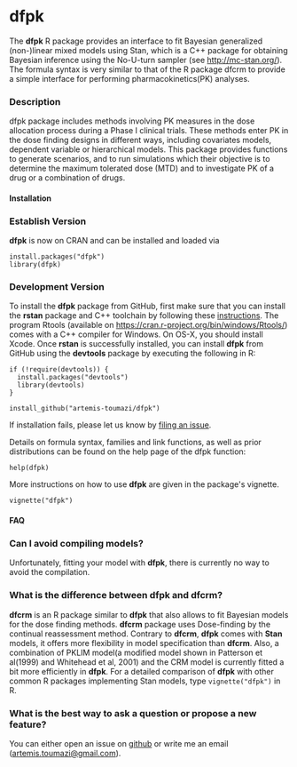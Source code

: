 # dfpk

The **dfpk** R package provides an interface to fit Bayesian generalized (non-)linear mixed models using Stan, which is a C++ package for obtaining Bayesian inference using the No-U-turn sampler (see http://mc-stan.org/). The formula syntax is very similar to that of the R package dfcrm to provide a simple interface for performing pharmacokinetics(PK) analyses.

### Description

dfpk package includes methods involving PK measures in the dose allocation process during a Phase I clinical trials. These methods enter PK in the dose finding designs in different ways, including covariates models, dependent variable or hierarchical models. This package provides functions to generate scenarios, and to run simulations which their objective is to determine the maximum tolerated dose (MTD) and to investigate PK of a drug or a combination of drugs.

#### Installation

### Establish Version

**dfpk** is now on CRAN and can be installed and loaded via

```{r}
install.packages("dfpk")
library(dfpk)
```  

### Development Version
To install the **dfpk** package from GitHub, first make sure that you can install the **rstan** package and C++ toolchain by following these [instructions](https://github.com/stan-dev/rstan/wiki/RStan-Getting-Started). The program Rtools (available on https://cran.r-project.org/bin/windows/Rtools/) comes with a C++ compiler for Windows. On OS-X, you should install Xcode. Once **rstan** is successfully installed, you can install **dfpk** from GitHub using the **devtools** package by executing the following in R:

```{r}
if (!require(devtools)) {
  install.packages("devtools")
  library(devtools)
}

install_github("artemis-toumazi/dfpk")
```

If installation fails, please let us know by [filing an issue](https://github.com/artemis-toumazi/dfpk/issues). 

Details on formula syntax, families and link functions, as well as prior distributions can be found on the help page of the dfpk function:
```{r help.dfpk, eval=FALSE}
help(dfpk)
```

More instructions on how to use **dfpk** are given in the package's vignette.
```{r vignette, eval=FALSE}
vignette("dfpk") 
```

#### FAQ

### Can I avoid compiling models? 

Unfortunately, fitting your model with **dfpk**, there is currently no way to avoid the compilation. 

### What is the difference between dfpk and dfcrm? 

**dfcrm** is an R package similar to **dfpk** that also allows to fit Bayesian models for the dose finding methods. **dfcrm** package uses Dose-finding by the continual reassessment method. 
Contrary to **dfcrm**, **dfpk** comes with **Stan** models, it offers more flexibility in model specification than **dfcrm**. Also, a combination of PKLIM model(a modified model shown in Patterson et al(1999) and Whitehead et al, 2001) and the CRM model is currently fitted a bit more efficiently in **dfpk**. For a detailed comparison of **dfpk** with other common R packages implementing Stan models, type `vignette("dfpk")` in R.   

### What is the best way to ask a question or propose a new feature? 

You can either open an issue on [github](https://github.com/artemis-toumazi/dfpk) or write me an email (artemis.toumazi@gmail.com). 
